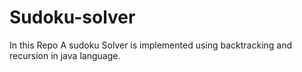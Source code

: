 # Sudoku-solver
In this Repo A sudoku Solver is implemented using backtracking and recursion in java language.
